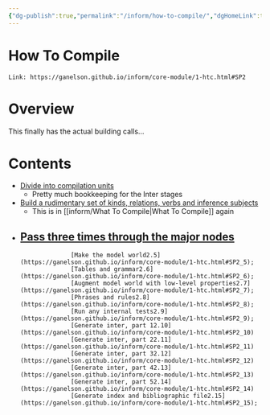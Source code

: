 ```yaml
---
{"dg-publish":true,"permalink":"/inform/how-to-compile/","dgHomeLink":true,"dgPassFrontmatter":false}
---
```


# How To Compile
```ad-info
Link: https://ganelson.github.io/inform/core-module/1-htc.html#SP2
```
# Overview
This finally has the actual building calls…

# Contents
- [Divide into compilation units](https://ganelson.github.io/inform/core-module/1-htc.html#SP2_2)
	- Pretty much bookkeeping for the Inter stages
- [Build a rudimentary set of kinds, relations, verbs and inference subjects](https://ganelson.github.io/inform/core-module/1-htc.html#SP2_3)
	- This is in [[inform/What To Compile|What To Compile]] again
- [Pass three times through the major nodes](https://ganelson.github.io/inform/core-module/1-htc.html#SP2_4)
	- 
				    [Make the model world2.5](https://ganelson.github.io/inform/core-module/1-htc.html#SP2_5);
				    [Tables and grammar2.6](https://ganelson.github.io/inform/core-module/1-htc.html#SP2_6);
				    [Augment model world with low-level properties2.7](https://ganelson.github.io/inform/core-module/1-htc.html#SP2_7);
				    [Phrases and rules2.8](https://ganelson.github.io/inform/core-module/1-htc.html#SP2_8);
				    [Run any internal tests2.9](https://ganelson.github.io/inform/core-module/1-htc.html#SP2_9);
				    [Generate inter, part 12.10](https://ganelson.github.io/inform/core-module/1-htc.html#SP2_10)
				    [Generate inter, part 22.11](https://ganelson.github.io/inform/core-module/1-htc.html#SP2_11)
				    [Generate inter, part 32.12](https://ganelson.github.io/inform/core-module/1-htc.html#SP2_12)
				    [Generate inter, part 42.13](https://ganelson.github.io/inform/core-module/1-htc.html#SP2_13)
				    [Generate inter, part 52.14](https://ganelson.github.io/inform/core-module/1-htc.html#SP2_14)
				    [Generate index and bibliographic file2.15](https://ganelson.github.io/inform/core-module/1-htc.html#SP2_15);